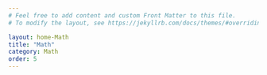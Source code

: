 ```yaml
---
# Feel free to add content and custom Front Matter to this file.
# To modify the layout, see https://jekyllrb.com/docs/themes/#overriding-theme-defaults

layout: home-Math
title: "Math"
category: Math
order: 5
---
```

